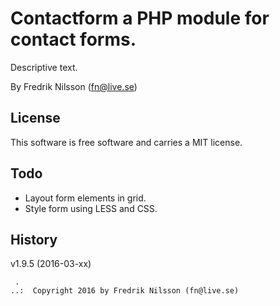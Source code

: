 Contactform a PHP module for contact forms.
==================================

Descriptive text.

By Fredrik Nilsson (fn@live.se)



License
----------------------------------

This software is free software and carries a MIT license.



Todo
----------------------------------

* Layout form elements in grid.
* Style form using LESS and CSS.


History
----------------------------------

v1.9.5 (2016-03-xx)


```
 .   
..:  Copyright 2016 by Fredrik Nilsson (fn@live.se)
```
